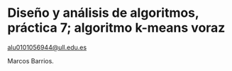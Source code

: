# Diseño y análisis de algoritmos, práctica 7; algoritmo k-means voraz

alu0101056944@ull.edu.es

Marcos Barrios.
